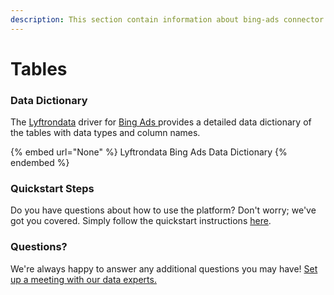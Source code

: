 ```yaml
---
description: This section contain information about bing-ads connector tables information
---
```


# Tables

### Data Dictionary

The [Lyftrondata](https://www.lyftrondata.com/) driver for [Bing Ads](None/)[ ](https://www.lyftrondata.com/integration/bing-ads/)provides a detailed data dictionary of the tables with data types and column names.

{% embed url="None" %}
Lyftrondata Bing Ads Data Dictionary
{% endembed %}

### Quickstart Steps

Do you have questions about how to use the platform? Don't worry; we've got you covered. Simply follow the quickstart instructions [here](../README.md).

### Questions? <a href="#questions" id="questions"></a>

We're always happy to answer any additional questions you may have! [Set up a meeting with our data experts.](https://www.lyftrondata.com/book-a-meeting/)

